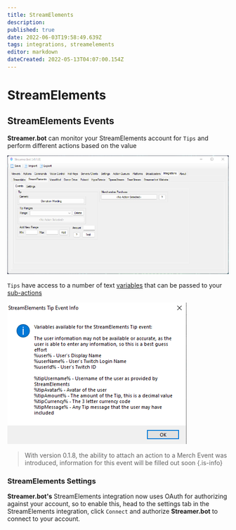 ```yaml
---
title: StreamElements
description: 
published: true
date: 2022-06-03T19:58:49.639Z
tags: integrations, streamelements
editor: markdown
dateCreated: 2022-05-13T04:07:00.154Z
---
```


# StreamElements

## StreamElements Events
**Streamer.bot** can monitor your StreamElements account for `Tips` and perform different actions based on the value


![integrations-streamelements-events-018.png](/integrations-streamelements-events-018.png)

`Tips` have access to a number of text [variables](/Variables) that can be passed to your [sub-actions](/Sub-Actions)

![SE Tip](/130134906-db4e10d9-5fd9-4b17-a99f-2e860a526825.png)

> With version 0.1.8, the ability to attach an action to a Merch Event was introduced, information for this event will be filled out soon
{.is-info}


### StreamElements Settings

**Streamer.bot's** StreamElements integration now uses OAuth for authorizing against your account, so to enable this, head to the settings tab in the StreamElements integration, click `Connect` and authorize **Streamer.bot** to connect to your account.